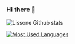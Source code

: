 ### Hi there 👋

![Lissone Github stats](https://github-readme-stats.vercel.app/api?username=Lissone&show_icons=true&theme=radical)

[![Most Used Languages](https://github-readme-stats.vercel.app/api/top-langs/?username=Lissone&theme=radical)](https://github.com/anuraghazra/github-readme-stats)

<!--
**Lissone/Lissone** is a ✨ _special_ ✨ repository because its `README.md` (this file) appears on your GitHub profile.

Here are some ideas to get you started:

- 🔭 I’m currently working on ...
- 🌱 I’m currently learning ...
- 👯 I’m looking to collaborate on ...
- 🤔 I’m looking for help with ...
- 💬 Ask me about ...
- 📫 How to reach me: ...
- 😄 Pronouns: ...
- ⚡ Fun fact: ...
-->
